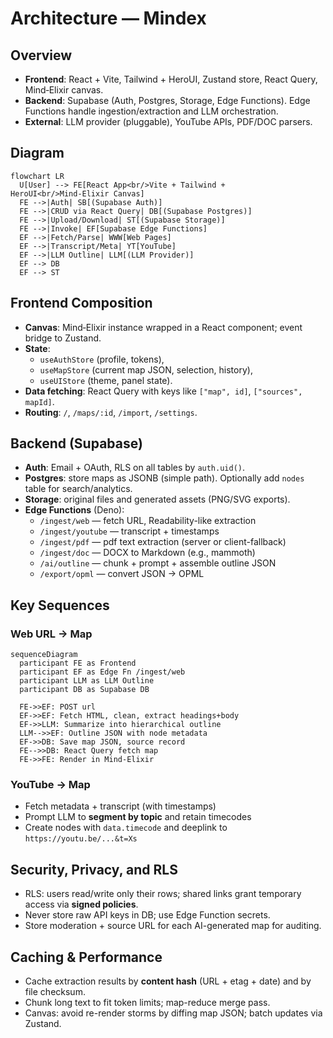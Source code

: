 # Architecture — Mindex

## Overview
- **Frontend**: React + Vite, Tailwind + HeroUI, Zustand store, React Query, Mind‑Elixir canvas.
- **Backend**: Supabase (Auth, Postgres, Storage, Edge Functions). Edge Functions handle ingestion/extraction and LLM orchestration.
- **External**: LLM provider (pluggable), YouTube APIs, PDF/DOC parsers.

## Diagram
```mermaid
flowchart LR
  U[User] --> FE[React App<br/>Vite + Tailwind + HeroUI<br/>Mind‑Elixir Canvas]
  FE -->|Auth| SB[(Supabase Auth)]
  FE -->|CRUD via React Query| DB[(Supabase Postgres)]
  FE -->|Upload/Download| ST[(Supabase Storage)]
  FE -->|Invoke| EF[Supabase Edge Functions]
  EF -->|Fetch/Parse| WWW[Web Pages]
  EF -->|Transcript/Meta| YT[YouTube]
  EF -->|LLM Outline| LLM[(LLM Provider)]
  EF --> DB
  EF --> ST
```

## Frontend Composition
- **Canvas**: Mind‑Elixir instance wrapped in a React component; event bridge to Zustand.
- **State**: 
  - `useAuthStore` (profile, tokens), 
  - `useMapStore` (current map JSON, selection, history), 
  - `useUIStore` (theme, panel state).
- **Data fetching**: React Query with keys like `["map", id]`, `["sources", mapId]`.
- **Routing**: `/`, `/maps/:id`, `/import`, `/settings`.

## Backend (Supabase)
- **Auth**: Email + OAuth, RLS on all tables by `auth.uid()`.
- **Postgres**: store maps as JSONB (simple path). Optionally add `nodes` table for search/analytics.
- **Storage**: original files and generated assets (PNG/SVG exports).
- **Edge Functions** (Deno): 
  - `/ingest/web` — fetch URL, Readability-like extraction
  - `/ingest/youtube` — transcript + timestamps
  - `/ingest/pdf` — pdf text extraction (server or client-fallback)
  - `/ingest/doc` — DOCX to Markdown (e.g., mammoth)
  - `/ai/outline` — chunk + prompt + assemble outline JSON
  - `/export/opml` — convert JSON → OPML

## Key Sequences
### Web URL → Map
```mermaid
sequenceDiagram
  participant FE as Frontend
  participant EF as Edge Fn /ingest/web
  participant LLM as LLM Outline
  participant DB as Supabase DB

  FE->>EF: POST url
  EF->>EF: Fetch HTML, clean, extract headings+body
  EF->>LLM: Summarize into hierarchical outline
  LLM-->>EF: Outline JSON with node metadata
  EF->>DB: Save map JSON, source record
  FE-->>DB: React Query fetch map
  FE->>FE: Render in Mind‑Elixir
```

### YouTube → Map
- Fetch metadata + transcript (with timestamps)
- Prompt LLM to **segment by topic** and retain timecodes
- Create nodes with `data.timecode` and deeplink to `https://youtu.be/...&t=Xs`

## Security, Privacy, and RLS
- RLS: users read/write only their rows; shared links grant temporary access via **signed policies**.
- Never store raw API keys in DB; use Edge Function secrets.
- Store moderation + source URL for each AI-generated map for auditing.

## Caching & Performance
- Cache extraction results by **content hash** (URL + etag + date) and by file checksum.
- Chunk long text to fit token limits; map-reduce merge pass.
- Canvas: avoid re-render storms by diffing map JSON; batch updates via Zustand.

